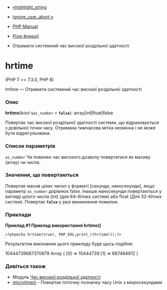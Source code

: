 - [«highlight_string](function.highlight-string.md)
- [ignore_user_abort »](function.ignore-user-abort.md)

- [PHP Manual](index.md)
- [Різні функції](ref.misc.md)
- Отримати системний час високої роздільної здатності

# hrtime

(PHP 7 \>= 7.3.0, PHP 8)

hrtime — Отримати системний час високої роздільної здатності

### Опис

**hrtime**(bool `$as_number` = **`false`**): array\|int\|float\|false

Повертає час високої роздільної здатності системи, що відраховується з
довільної точки часу. Отримана тимчасова мітка незмінна і не
може бути відрегульована.

### Список параметрів

`as_number`
Чи повинен час високого дозволу повертатися як масиву (array)
чи числа.

### Значення, що повертаються

Повертає масив цілих чисел у форматі [секунди, наносекунди], якщо
параметр `as_number` дорівнює false. Інакше наносекунди
повертаються у вигляді цілого числа (int) (для 64-бітних систем) або float
(Для 32-бітних систем). Повертає **`false`** у разі виникнення
помилки.

### Приклади

**Приклад #1 Приклад використання **hrtime()****

` <?phpecho hrtime(true), PHP_EOL;print_r(hrtime());?> `

Результатом виконання цього прикладу буде щось подібне:

10444739687370679
Array
(
[0] => 10444739
[1] => 687464812
)

### Дивіться також
 - Модуль [Час високої роздільної здатності](book.hrtime.md)
- [microtime()](function.microtime.md) - Повертає поточну позначку
часу Unix з мікросекундами
